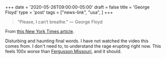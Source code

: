 +++
date = '2020-05-26T09:00:00-05:00'
draft = false
title = 'George Floyd'
type = 'post'
tags = ["news-link", "usa", ]
+++

> "Please, I can’t breathe." — George Floyd

From [this New York Times article](https://www.nytimes.com/2020/05/26/us/george-floyd.html).

Disturbing and haunting final words.  I have not watched the video this comes from.  I don't need to, to understand the rage erupting right now.  This feels 100x worse than [Fergusson Missouri](https://en.wikipedia.org/wiki/Ferguson_unrest), and it should.